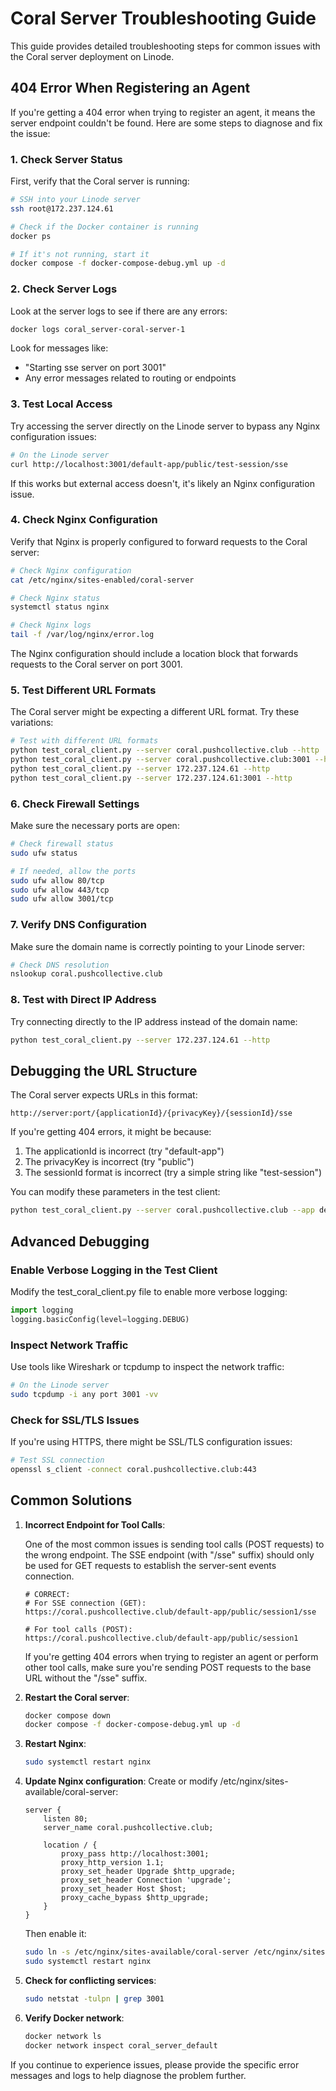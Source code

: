 # Coral Server Troubleshooting Guide

This guide provides detailed troubleshooting steps for common issues with the Coral server deployment on Linode.

## 404 Error When Registering an Agent

If you're getting a 404 error when trying to register an agent, it means the server endpoint couldn't be found. Here are some steps to diagnose and fix the issue:

### 1. Check Server Status

First, verify that the Coral server is running:

```bash
# SSH into your Linode server
ssh root@172.237.124.61

# Check if the Docker container is running
docker ps

# If it's not running, start it
docker compose -f docker-compose-debug.yml up -d
```

### 2. Check Server Logs

Look at the server logs to see if there are any errors:

```bash
docker logs coral_server-coral-server-1
```

Look for messages like:
- "Starting sse server on port 3001"
- Any error messages related to routing or endpoints

### 3. Test Local Access

Try accessing the server directly on the Linode server to bypass any Nginx configuration issues:

```bash
# On the Linode server
curl http://localhost:3001/default-app/public/test-session/sse
```

If this works but external access doesn't, it's likely an Nginx configuration issue.

### 4. Check Nginx Configuration

Verify that Nginx is properly configured to forward requests to the Coral server:

```bash
# Check Nginx configuration
cat /etc/nginx/sites-enabled/coral-server

# Check Nginx status
systemctl status nginx

# Check Nginx logs
tail -f /var/log/nginx/error.log
```

The Nginx configuration should include a location block that forwards requests to the Coral server on port 3001.

### 5. Test Different URL Formats

The Coral server might be expecting a different URL format. Try these variations:

```bash
# Test with different URL formats
python test_coral_client.py --server coral.pushcollective.club --http
python test_coral_client.py --server coral.pushcollective.club:3001 --http
python test_coral_client.py --server 172.237.124.61 --http
python test_coral_client.py --server 172.237.124.61:3001 --http
```

### 6. Check Firewall Settings

Make sure the necessary ports are open:

```bash
# Check firewall status
sudo ufw status

# If needed, allow the ports
sudo ufw allow 80/tcp
sudo ufw allow 443/tcp
sudo ufw allow 3001/tcp
```

### 7. Verify DNS Configuration

Make sure the domain name is correctly pointing to your Linode server:

```bash
# Check DNS resolution
nslookup coral.pushcollective.club
```

### 8. Test with Direct IP Address

Try connecting directly to the IP address instead of the domain name:

```bash
python test_coral_client.py --server 172.237.124.61 --http
```

## Debugging the URL Structure

The Coral server expects URLs in this format:
```
http://server:port/{applicationId}/{privacyKey}/{sessionId}/sse
```

If you're getting 404 errors, it might be because:

1. The applicationId is incorrect (try "default-app")
2. The privacyKey is incorrect (try "public")
3. The sessionId format is incorrect (try a simple string like "test-session")

You can modify these parameters in the test client:

```bash
python test_coral_client.py --server coral.pushcollective.club --app default-app --key public --session test-session
```

## Advanced Debugging

### Enable Verbose Logging in the Test Client

Modify the test_coral_client.py file to enable more verbose logging:

```python
import logging
logging.basicConfig(level=logging.DEBUG)
```

### Inspect Network Traffic

Use tools like Wireshark or tcpdump to inspect the network traffic:

```bash
# On the Linode server
sudo tcpdump -i any port 3001 -vv
```

### Check for SSL/TLS Issues

If you're using HTTPS, there might be SSL/TLS configuration issues:

```bash
# Test SSL connection
openssl s_client -connect coral.pushcollective.club:443
```

## Common Solutions

1. **Incorrect Endpoint for Tool Calls**:
   
   One of the most common issues is sending tool calls (POST requests) to the wrong endpoint. The SSE endpoint (with "/sse" suffix) should only be used for GET requests to establish the server-sent events connection.
   
   ```
   # CORRECT:
   # For SSE connection (GET):
   https://coral.pushcollective.club/default-app/public/session1/sse
   
   # For tool calls (POST):
   https://coral.pushcollective.club/default-app/public/session1
   ```
   
   If you're getting 404 errors when trying to register an agent or perform other tool calls, make sure you're sending POST requests to the base URL without the "/sse" suffix.

2. **Restart the Coral server**:
   ```bash
   docker compose down
   docker compose -f docker-compose-debug.yml up -d
   ```

2. **Restart Nginx**:
   ```bash
   sudo systemctl restart nginx
   ```

3. **Update Nginx configuration**:
   Create or modify /etc/nginx/sites-available/coral-server:
   ```nginx
   server {
       listen 80;
       server_name coral.pushcollective.club;
       
       location / {
           proxy_pass http://localhost:3001;
           proxy_http_version 1.1;
           proxy_set_header Upgrade $http_upgrade;
           proxy_set_header Connection 'upgrade';
           proxy_set_header Host $host;
           proxy_cache_bypass $http_upgrade;
       }
   }
   ```
   Then enable it:
   ```bash
   sudo ln -s /etc/nginx/sites-available/coral-server /etc/nginx/sites-enabled/
   sudo systemctl restart nginx
   ```

4. **Check for conflicting services**:
   ```bash
   sudo netstat -tulpn | grep 3001
   ```

5. **Verify Docker network**:
   ```bash
   docker network ls
   docker network inspect coral_server_default
   ```

If you continue to experience issues, please provide the specific error messages and logs to help diagnose the problem further.
